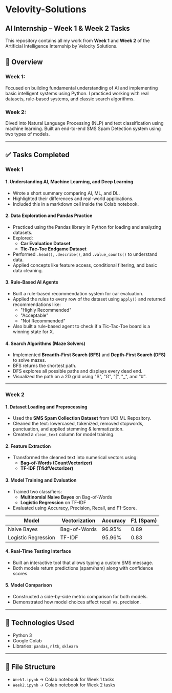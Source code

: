 # Velovity-Solutions
## AI Internship – Week 1 & Week 2 Tasks

This repository contains all my work from **Week 1** and **Week 2** of the Artificial Intelligence Internship by Velocity Solutions.

## 📌 Overview

### Week 1:
Focused on building fundamental understanding of AI and implementing basic intelligent systems using Python. I practiced working with real datasets, rule-based systems, and classic search algorithms.

### Week 2:
Dived into Natural Language Processing (NLP) and text classification using machine learning. Built an end-to-end SMS Spam Detection system using two types of models.

---

## ✅ Tasks Completed

### Week 1

#### 1. Understanding AI, Machine Learning, and Deep Learning
- Wrote a short summary comparing AI, ML, and DL.
- Highlighted their differences and real-world applications.
- Included this in a markdown cell inside the Colab notebook.

#### 2. Data Exploration and Pandas Practice
- Practiced using the Pandas library in Python for loading and analyzing datasets.
- Explored:
  - **Car Evaluation Dataset**
  - **Tic-Tac-Toe Endgame Dataset**
- Performed `.head()`, `.describe()`, and `.value_counts()` to understand data.
- Applied concepts like feature access, conditional filtering, and basic data cleaning.

#### 3. Rule-Based AI Agents
- Built a rule-based recommendation system for car evaluation.
- Applied the rules to every row of the dataset using `apply()` and returned recommendations like:
  - "Highly Recommended"
  - "Acceptable"
  - "Not Recommended"
- Also built a rule-based agent to check if a Tic-Tac-Toe board is a winning state for X.

#### 4. Search Algorithms (Maze Solvers)
- Implemented **Breadth-First Search (BFS)** and **Depth-First Search (DFS)** to solve mazes.
- BFS returns the shortest path.
- DFS explores all possible paths and displays every dead end.
- Visualized the path on a 2D grid using "S", "G", "|", "_", and "#".

---

### Week 2

#### 1. Dataset Loading and Preprocessing
- Used the **SMS Spam Collection Dataset** from UCI ML Repository.
- Cleaned the text: lowercased, tokenized, removed stopwords, punctuation, and applied stemming & lemmatization.
- Created a `clean_text` column for model training.

#### 2. Feature Extraction
- Transformed the cleaned text into numerical vectors using:
  - **Bag-of-Words (CountVectorizer)**
  - **TF-IDF (TfidfVectorizer)**

#### 3. Model Training and Evaluation
- Trained two classifiers:
  - **Multinomial Naive Bayes** on Bag-of-Words
  - **Logistic Regression** on TF-IDF
- Evaluated using Accuracy, Precision, Recall, and F1-Score.

| Model               | Vectorization | Accuracy | F1 (Spam) |
|---------------------|----------------|----------|------------|
| Naive Bayes         | Bag-of-Words   | 96.95%   | 0.89       |
| Logistic Regression | TF-IDF         | 95.96%   | 0.83       |

#### 4. Real-Time Testing Interface
- Built an interactive tool that allows typing a custom SMS message.
- Both models return predictions (spam/ham) along with confidence scores.

#### 5. Model Comparison
- Constructed a side-by-side metric comparison for both models.
- Demonstrated how model choices affect recall vs. precision.

---

## 🧪 Technologies Used
- Python 3
- Google Colab
- Libraries: `pandas`, `nltk`, `sklearn`

---

## 📁 File Structure
- `Week1.ipynb` → Colab notebook for Week 1 tasks
- `Week2.ipynb` → Colab notebook for Week 2 tasks

